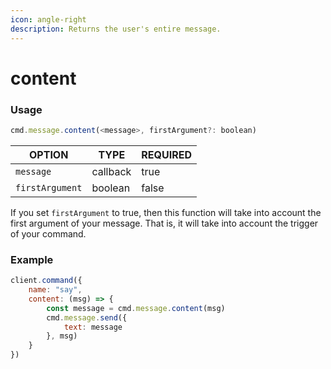 ```yaml
---
icon: angle-right
description: Returns the user's entire message.
---
```


# content

### Usage

```javascript
cmd.message.content(<message>, firstArgument?: boolean)
```

| OPTION          | TYPE     | REQUIRED |
| --------------- | -------- | -------- |
| `message`       | callback | true     |
| `firstArgument` | boolean  | false    |

If you set `firstArgument` to true, then this function will take into account the first argument of your message. That is, it will take into account the trigger of your command.

### Example

```javascript
client.command({
    name: "say",
    content: (msg) => {
        const message = cmd.message.content(msg)
        cmd.message.send({
            text: message
        }, msg)
    }
})
```
